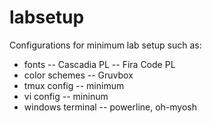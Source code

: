 # labsetup
Configurations for minimum lab setup such as:

- fonts
-- Cascadia PL
-- Fira Code PL
- color schemes
-- Gruvbox
- tmux config
-- minimum
- vi config 
-- mininum
- windows terminal
-- powerline, oh-myosh
